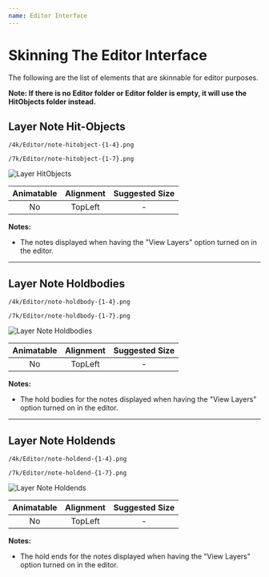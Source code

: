 ```yaml
---
name: Editor Interface
---
```


# Skinning The Editor Interface

The following are the list of elements that are skinnable for editor purposes.

**Note: If there is no Editor folder or Editor folder is empty, it will use the HitObjects folder instead.**

## Layer Note Hit-Objects

`/4k/Editor/note-hitobject-{1-4}.png`

`/7k/Editor/note-hitobject-{1-7}.png`

![Layer HitObjects](/docs/images/Editor/Arrow/4k/note-hitobject-1.png)

| Animatable | Alignment | Suggested Size |
| :--------: | :-------: | :------------: |
|     No     |  TopLeft  |       -        |

**Notes:**

- The notes displayed when having the "View Layers" option turned on in the editor.

---

## Layer Note Holdbodies

`/4k/Editor/note-holdbody-{1-4}.png`

`/7k/Editor/note-holdbody-{1-7}.png`

![Layer Note Holdbodies](/docs/images/Editor/Arrow/4k/note-holdbody-1.png)

| Animatable | Alignment | Suggested Size |
| :--------: | :-------: | :------------: |
|     No     |  TopLeft  |       -        |

**Notes:**

- The hold bodies for the notes displayed when having the "View Layers" option turned on in the editor.

---

## Layer Note Holdends

`/4k/Editor/note-holdend-{1-4}.png`

`/7k/Editor/note-holdend-{1-7}.png`

![Layer Note Holdends](/docs/images/Editor/Arrow/4k/note-holdend-1.png)

| Animatable | Alignment | Suggested Size |
| :--------: | :-------: | :------------: |
|     No     |  TopLeft  |       -        |

**Notes:**

- The hold ends for the notes displayed when having the "View Layers" option turned on in the editor.